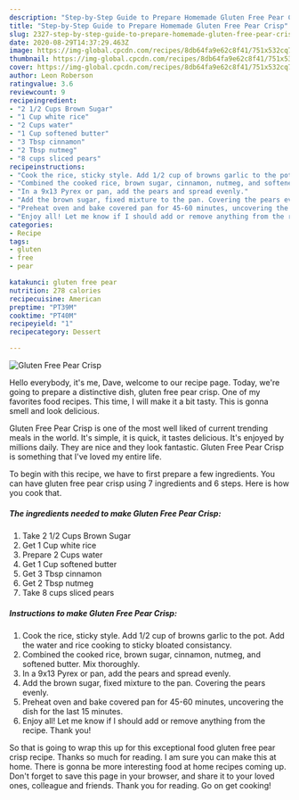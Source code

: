 ```yaml
---
description: "Step-by-Step Guide to Prepare Homemade Gluten Free Pear Crisp"
title: "Step-by-Step Guide to Prepare Homemade Gluten Free Pear Crisp"
slug: 2327-step-by-step-guide-to-prepare-homemade-gluten-free-pear-crisp
date: 2020-08-29T14:37:29.463Z
image: https://img-global.cpcdn.com/recipes/8db64fa9e62c8f41/751x532cq70/gluten-free-pear-crisp-recipe-main-photo.jpg
thumbnail: https://img-global.cpcdn.com/recipes/8db64fa9e62c8f41/751x532cq70/gluten-free-pear-crisp-recipe-main-photo.jpg
cover: https://img-global.cpcdn.com/recipes/8db64fa9e62c8f41/751x532cq70/gluten-free-pear-crisp-recipe-main-photo.jpg
author: Leon Roberson
ratingvalue: 3.6
reviewcount: 9
recipeingredient:
- "2 1/2 Cups Brown Sugar"
- "1 Cup white rice"
- "2 Cups water"
- "1 Cup softened butter"
- "3 Tbsp cinnamon"
- "2 Tbsp nutmeg"
- "8 cups sliced pears"
recipeinstructions:
- "Cook the rice, sticky style. Add 1/2 cup of browns garlic to the pot. Add the water and rice cooking to sticky bloated consistancy."
- "Combined the cooked rice, brown sugar, cinnamon, nutmeg, and softened butter. Mix thoroughly."
- "In a 9x13 Pyrex or pan, add the pears and spread evenly."
- "Add the brown sugar, fixed mixture to the pan. Covering the pears evenly."
- "Preheat oven and bake covered pan for 45-60 minutes, uncovering the dish for the last 15 minutes."
- "Enjoy all! Let me know if I should add or remove anything from the recipe. Thank you!"
categories:
- Recipe
tags:
- gluten
- free
- pear

katakunci: gluten free pear 
nutrition: 278 calories
recipecuisine: American
preptime: "PT39M"
cooktime: "PT40M"
recipeyield: "1"
recipecategory: Dessert

---
```



![Gluten Free Pear Crisp](https://img-global.cpcdn.com/recipes/8db64fa9e62c8f41/751x532cq70/gluten-free-pear-crisp-recipe-main-photo.jpg)

Hello everybody, it's me, Dave, welcome to our recipe page. Today, we're going to prepare a distinctive dish, gluten free pear crisp. One of my favorites food recipes. This time, I will make it a bit tasty. This is gonna smell and look delicious.



Gluten Free Pear Crisp is one of the most well liked of current trending meals in the world. It's simple, it is quick, it tastes delicious. It's enjoyed by millions daily. They are nice and they look fantastic. Gluten Free Pear Crisp is something that I've loved my entire life.


To begin with this recipe, we have to first prepare a few ingredients. You can have gluten free pear crisp using 7 ingredients and 6 steps. Here is how you cook that.

<!--inarticleads1-->

##### The ingredients needed to make Gluten Free Pear Crisp:

1. Take 2 1/2 Cups Brown Sugar
1. Get 1 Cup white rice
1. Prepare 2 Cups water
1. Get 1 Cup softened butter
1. Get 3 Tbsp cinnamon
1. Get 2 Tbsp nutmeg
1. Take 8 cups sliced pears




<!--inarticleads2-->

##### Instructions to make Gluten Free Pear Crisp:

1. Cook the rice, sticky style. Add 1/2 cup of browns garlic to the pot. Add the water and rice cooking to sticky bloated consistancy.
1. Combined the cooked rice, brown sugar, cinnamon, nutmeg, and softened butter. Mix thoroughly.
1. In a 9x13 Pyrex or pan, add the pears and spread evenly.
1. Add the brown sugar, fixed mixture to the pan. Covering the pears evenly.
1. Preheat oven and bake covered pan for 45-60 minutes, uncovering the dish for the last 15 minutes.
1. Enjoy all! Let me know if I should add or remove anything from the recipe. Thank you!




So that is going to wrap this up for this exceptional food gluten free pear crisp recipe. Thanks so much for reading. I am sure you can make this at home. There is gonna be more interesting food at home recipes coming up. Don't forget to save this page in your browser, and share it to your loved ones, colleague and friends. Thank you for reading. Go on get cooking!
